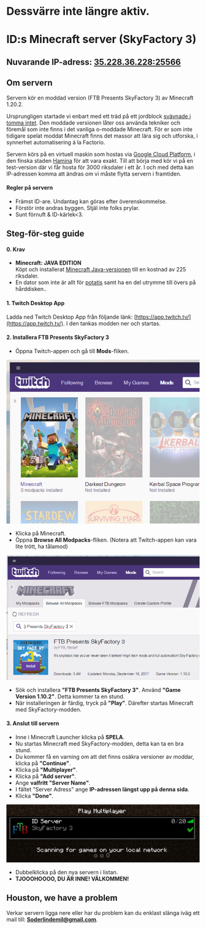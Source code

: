 # Dessvärre inte längre aktiv.

# ID:s Minecraft server (SkyFactory 3)

## Nuvarande IP-adress: [35.228.36.228:25566](35.228.36.228:25566)

## Om servern
Servern kör en moddad version (FTB Presents SkyFactory 3) av Minecraft 1.20.2. 

Ursprungligen startade vi enbart med ett träd på ett jordblock [svävnade i tomma intet](https://static.planetminecraft.com/files/resource_media/screenshot/1530/skyfactory9192960.jpg). Den moddade versionen låter oss använda tekniker och föremål som inte finns i det vanliga o-moddade Minecraft. För er som inte tidigare spelat moddat Minecraft finns det massor att lära sig och utforska, i synnerhet automatisering á la Factorio.

Servern körs på en virtuell maskin som hostas via [Google Cloud Platform](https://cloud.google.com/), i den finska staden [Hamina](https://en.wikipedia.org/wiki/Hamina) för att vara exakt. Till att börja med kör vi på en test-version där vi får hosta för 3000 riksdaler i ett år. I och med detta kan IP-adressen komma att ändras om vi måste flytta servern i framtiden.

#### Regler på servern
* Främst ID-are. Undantag kan göras efter överenskommelse.
* Förstör inte andras byggen. Stjäl inte folks prylar.
* Sunt förnuft & ID-kärlek<3.

## Steg-för-steg guide

#### 0. Krav
* **Minecraft: JAVA EDITION**  
Köpt och installerat [Minecraft Java-versionen](https://minecraft.net/sv-se/) till en kostnad av 225 riksdaler.
* En dator som inte är allt för [potatis](https://assetsds.cdnedge.bluemix.net/sites/default/files/styles/big_2/public/feature/images/potato_pc.jpg?itok=yvuy1BJ3) samt ha en del utrymme till övers på hårddisken..

#### 1. Twitch Desktop App
Ladda ned Twitch Desktop App från följande länk: [https://app.twitch.tv/](https://app.twitch.tv/). I den tankas modden ner och startas.

#### 2. Installera FTB Presents SkyFactory 3
* Öppna Twitch-appen och gå till **Mods**-fliken.  

![Bild från Twitch-programmet](twitch1.png)  

* Klicka på Minecraft.
* Öppna **Browse All Modpacks**-fliken. (Notera att Twitch-appen kan vara lite trött, ha tålamod)

![Bild från Twitch-programmet 2](twitch2.png)
 
* Sök och installera **"FTB Presents SkyFactory 3"**. Använd **"Game Version 1.10.2"**. Detta kommer ta en stund.
* När installeringen är färdig, tryck på **"Play"**. Därefter startas Minecraft med SkyFactory-modden.

#### 3. Anslut till servern
* Inne i Minecraft Launcher klicka på **SPELA**.
* Nu startas Minecraft med SkyFactory-modden, detta kan ta en bra stund.
* Du kommer få en varning om att det finns osäkra versioner av moddar, klicka på **"Continue"**.
* Klicka på **"Multiplayer"**.
* Klicka på **"Add server"**.
* Ange **valfritt "Server Name"**.
* I fältet "Server Adress" ange **IP-adressen längst upp på denna sida**.
* Klicka **"Done"**.

![Bild från Minecraft](twitch3.png)

* Dubbelklicka på den nya servern i listan.
* **TJOOOHOOOO, DU ÄR INNE! VÄLKOMMEN!**

## Houston, we have a problem
Verkar servern ligga nere eller har du problem kan du enklast slänga iväg ett mail till: **Soderlindemil@gmail.com**.
